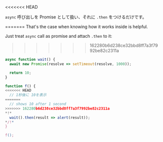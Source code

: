 
<<<<<<< HEAD

`async` 呼び出しを Promise として扱い、それに `.then` をつけるだけです。

=======
That's the case when knowing how it works inside is helpful.

Just treat `async` call as promise and attach `.then` to it:
>>>>>>> 162280b6d238ce32bbd8ff7a3f7992be82c2311a
```js run
async function wait() {
  await new Promise(resolve => setTimeout(resolve, 1000));

  return 10;
}

function f() {
<<<<<<< HEAD
  // 1秒後に 10を表示
=======
  // shows 10 after 1 second
>>>>>>> 162280b6d238ce32bbd8ff7a3f7992be82c2311a
*!*
  wait().then(result => alert(result));
*/!*
}

f();
```
